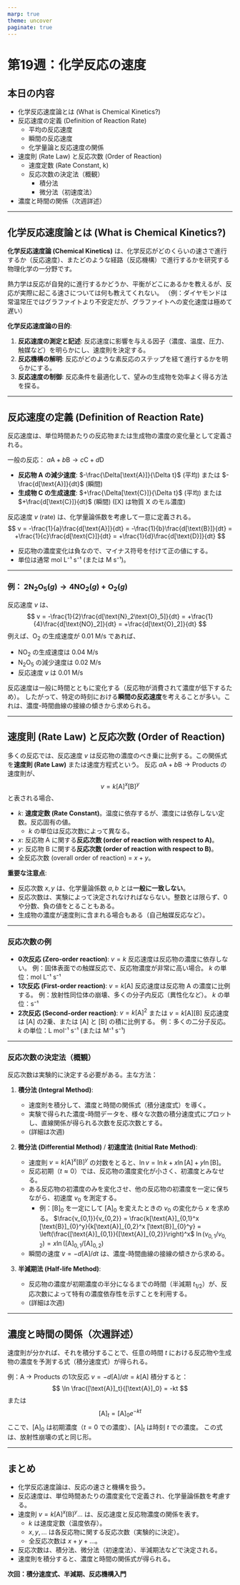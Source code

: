 ```yaml
---
marp: true
theme: uncover
paginate: true
---
```


# 第19週：化学反応の速度

## 本日の内容
- 化学反応速度論とは (What is Chemical Kinetics?)
- 反応速度の定義 (Definition of Reaction Rate)
  - 平均の反応速度
  - 瞬間の反応速度
  - 化学量論と反応速度の関係
- 速度則 (Rate Law) と反応次数 (Order of Reaction)
  - 速度定数 (Rate Constant, k)
  - 反応次数の決定法（概観）
    - 積分法
    - 微分法（初速度法）
- 濃度と時間の関係（次週詳述）

---

## 化学反応速度論とは (What is Chemical Kinetics?)

**化学反応速度論 (Chemical Kinetics)** は、化学反応がどのくらいの速さで進行するか（反応速度）、またどのような経路（反応機構）で進行するかを研究する物理化学の一分野です。

熱力学は反応が自発的に進行するかどうか、平衡がどこにあるかを教えるが、反応が実際に起こる速さについては何も教えてくれない。
（例：ダイヤモンドは常温常圧ではグラファイトより不安定だが、グラファイトへの変化速度は極めて遅い）

**化学反応速度論の目的**:
1.  **反応速度の測定と記述**: 反応速度に影響を与える因子（濃度、温度、圧力、触媒など）を明らかにし、速度則を決定する。
2.  **反応機構の解明**: 反応がどのような素反応のステップを経て進行するかを明らかにする。
3.  **反応速度の制御**: 反応条件を最適化して、望みの生成物を効率よく得る方法を探る。

---

## 反応速度の定義 (Definition of Reaction Rate)

反応速度は、単位時間あたりの反応物または生成物の濃度の変化量として定義される。

一般の反応： $a\text{A} + b\text{B} \rightarrow c\text{C} + d\text{D}$

- **反応物 A の減少速度**: $-\frac{\Delta[\text{A}]}{\Delta t}$ (平均) または $-\frac{d[\text{A}]}{dt}$ (瞬間)
- **生成物 C の生成速度**: $+\frac{\Delta[\text{C}]}{\Delta t}$ (平均) または $+\frac{d[\text{C}]}{dt}$ (瞬間)
  ($[\text{X}]$ は物質 X のモル濃度)

反応速度 $v$ (rate) は、化学量論係数を考慮して一意に定義される。
$$ v = -\frac{1}{a}\frac{d[\text{A}]}{dt} = -\frac{1}{b}\frac{d[\text{B}]}{dt} = +\frac{1}{c}\frac{d[\text{C}]}{dt} = +\frac{1}{d}\frac{d[\text{D}]}{dt} $$
- 反応物の濃度変化は負なので、マイナス符号を付けて正の値にする。
- 単位は通常 mol L⁻¹ s⁻¹ (または M s⁻¹)。

---

### 例： $2\text{N}_2\text{O}_5(g) \rightarrow 4\text{NO}_2(g) + \text{O}_2(g)$
反応速度 $v$ は、
$$ v = -\frac{1}{2}\frac{d[\text{N}_2\text{O}_5]}{dt} = +\frac{1}{4}\frac{d[\text{NO}_2]}{dt} = +\frac{d[\text{O}_2]}{dt} $$
例えば、$\text{O}_2$ の生成速度が $0.01 \text{ M/s}$ であれば、
- $\text{NO}_2$ の生成速度は $0.04 \text{ M/s}$
- $\text{N}_2\text{O}_5$ の減少速度は $0.02 \text{ M/s}$
- 反応速度 $v$ は $0.01 \text{ M/s}$

反応速度は一般に時間とともに変化する（反応物が消費されて濃度が低下するため）。
したがって、特定の時刻における**瞬間の反応速度**を考えることが多い。これは、濃度-時間曲線の接線の傾きから求められる。

---

## 速度則 (Rate Law) と反応次数 (Order of Reaction)

多くの反応では、反応速度 $v$ は反応物の濃度のべき乗に比例する。この関係式を**速度則 (Rate Law)** または速度方程式という。
反応 $a\text{A} + b\text{B} \rightarrow \text{Products}$ の速度則が、
$$ v = k [\text{A}]^x [\text{B}]^y $$
と表される場合、
- $k$: **速度定数 (Rate Constant)**。温度に依存するが、濃度には依存しない定数。反応固有の値。
  - $k$ の単位は反応次数によって異なる。
- $x$: 反応物 A に関する**反応次数 (order of reaction with respect to A)**。
- $y$: 反応物 B に関する**反応次数 (order of reaction with respect to B)**。
- 全反応次数 (overall order of reaction) = $x+y$。

**重要な注意点**:
- 反応次数 $x, y$ は、化学量論係数 $a, b$ とは**一般に一致しない**。
- 反応次数は、実験によって決定されなければならない。整数とは限らず、0や分数、負の値をとることもある。
- 生成物の濃度が速度則に含まれる場合もある（自己触媒反応など）。

---

### 反応次数の例
- **0次反応 (Zero-order reaction)**: $v = k$
  反応速度は反応物の濃度に依存しない。
  例：固体表面での触媒反応で、反応物濃度が非常に高い場合。
  $k$ の単位：mol L⁻¹ s⁻¹
- **1次反応 (First-order reaction)**: $v = k[\text{A}]$
  反応速度は反応物 A の濃度に比例する。
  例：放射性同位体の崩壊、多くの分子内反応（異性化など）。
  $k$ の単位：s⁻¹
- **2次反応 (Second-order reaction)**:
  $v = k[\text{A}]^2$ または $v = k[\text{A}][\text{B}]$
  反応速度は $[\text{A}]$ の2乗、または $[\text{A}]$ と $[\text{B}]$ の積に比例する。
  例：多くの二分子反応。
  $k$ の単位：L mol⁻¹ s⁻¹ (または M⁻¹ s⁻¹)

---

### 反応次数の決定法（概観）

反応次数は実験的に決定する必要がある。主な方法：

1.  **積分法 (Integral Method)**:
    - 速度則を積分して、濃度と時間の関係式（積分速度式）を導く。
    - 実験で得られた濃度-時間データを、様々な次数の積分速度式にプロットし、直線関係が得られる次数を反応次数とする。
    - (詳細は次週)

2.  **微分法 (Differential Method)** / **初速度法 (Initial Rate Method)**:
    - 速度則 $v = k[\text{A}]^x[\text{B}]^y$ の対数をとると、$\ln v = \ln k + x \ln[\text{A}] + y \ln[\text{B}]$。
    - 反応初期（$t \approx 0$）では、反応物の濃度変化が小さく、初濃度とみなせる。
    - ある反応物の初濃度のみを変化させ、他の反応物の初濃度を一定に保ちながら、初速度 $v_0$ を測定する。
      - 例：$[\text{B}]_0$ を一定にして $[\text{A}]_0$ を変えたときの $v_0$ の変化から $x$ を求める。
        $\frac{v_{0,1}}{v_{0,2}} = \frac{k[\text{A}]_{0,1}^x [\text{B}]_{0}^y}{k[\text{A}]_{0,2}^x [\text{B}]_{0}^y} = \left(\frac{[\text{A}]_{0,1}}{[\text{A}]_{0,2}}\right)^x$
        $\ln(v_{0,1}/v_{0,2}) = x \ln([\text{A}]_{0,1}/[\text{A}]_{0,2})$
    - 瞬間の速度 $v = -d[\text{A}]/dt$ は、濃度-時間曲線の接線の傾きから求める。

3.  **半減期法 (Half-life Method)**:
    - 反応物の濃度が初期濃度の半分になるまでの時間（半減期 $t_{1/2}$）が、反応次数によって特有の濃度依存性を示すことを利用する。
    - (詳細は次週)

---

## 濃度と時間の関係（次週詳述）

速度則が分かれば、それを積分することで、任意の時間 $t$ における反応物や生成物の濃度を予測する式（積分速度式）が得られる。

例：A $\rightarrow$ Products の1次反応 $v = -d[\text{A}]/dt = k[\text{A}]$
積分すると：
$$ \ln \frac{[\text{A}]_t}{[\text{A}]_0} = -kt $$
または
$$ [\text{A}]_t = [\text{A}]_0 e^{-kt} $$
ここで、$[\text{A}]_0$ は初期濃度（$t=0$ での濃度）、$[\text{A}]_t$ は時刻 $t$ での濃度。
この式は、放射性崩壊の式と同じ形。

---

## まとめ

- 化学反応速度論は、反応の速さと機構を扱う。
- 反応速度は、単位時間あたりの濃度変化で定義され、化学量論係数を考慮する。
- 速度則 $v = k[\text{A}]^x[\text{B}]^y...$ は、反応速度と反応物濃度の関係を表す。
  - $k$ は速度定数（温度依存）。
  - $x, y, ...$ は各反応物に関する反応次数（実験的に決定）。
  - 全反応次数は $x+y+...$。
- 反応次数は、積分法、微分法（初速度法）、半減期法などで決定される。
- 速度則を積分すると、濃度と時間の関係式が得られる。

**次回：積分速度式、半減期、反応機構入門**
